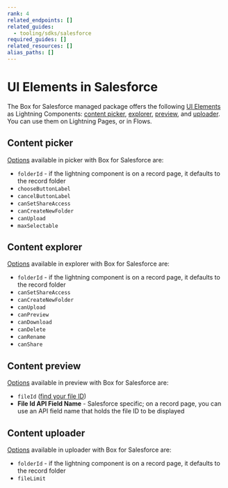 ```yaml
---
rank: 4
related_endpoints: []
related_guides:
  - tooling/sdks/salesforce
required_guides: []
related_resources: []
alias_paths: []
---
```


# UI Elements in Salesforce

The Box for Salesforce managed package offers the following
[UI Elements][1] as Lightning Components: [content picker][2],
[explorer][3], [preview][4], and [uploader][5]. You can use them on
Lightning Pages, or in Flows.

## Content picker

[Options][6] available in picker with Box for Salesforce are:

- `folderId` - if the lightning component is on a record page,
it defaults to the record folder
- `chooseButtonLabel`
- `cancelButtonLabel`
- `canSetShareAccess`
- `canCreateNewFolder`
- `canUpload`
- `maxSelectable`

## Content explorer

[Options][7] available in explorer with Box for Salesforce are:

- `folderId` - if the lightning component is on a record page,
it defaults to the record folder
- `canSetShareAccess`
- `canCreateNewFolder`
- `canUpload`
- `canPreview`
- `canDownload`
- `canDelete`
- `canRename`
- `canShare`

## Content preview

[Options][8] available in preview with Box for Salesforce are:

- `fileId` ([find your file ID][9])
- **File Id API Field Name** - Salesforce specific; on a record page,
you can use an API field name that holds the file ID to be displayed

## Content uploader

[Options][10] available in uploader with Box for Salesforce are:

- `folderId` - if the lightning component is on a record page,
it defaults to the record folder
- `fileLimit`

[1]: g://embed/ui-elements
[2]: g://embed/ui-elements/picker
[3]: g://embed/ui-elements/explorer
[4]: g://embed/ui-elements/preview
[5]: g://embed/ui-elements/uploader
[6]: g://embed/ui-elements/picker/#options
[7]: g://embed/ui-elements/explorer/#options
[8]: g://embed/ui-elements/preview/#options
[9]: g://files/get
[10]: g://embed/ui-elements/uploader/#options
